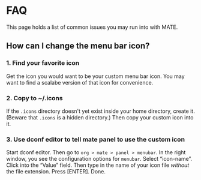 # FAQ

This page holds a list of common issues you may run into with MATE.

## How can I change the menu bar icon?

### 1\. Find your favorite icon

Get the icon you would want to be your custom menu bar icon. You may want to
find a scalabe version of that icon for convenience.

### 2\. Copy to ~/.icons

If the `.icons` directory doesn't yet exist inside your home directory, create
it. (Beware that `.icons` is a hidden directory.) Then copy your custom icon
into it.

### 3\. Use dconf editor to tell mate panel to use the custom icon

Start dconf editor. Then go to `org > mate > panel > menubar`. In the right
window, you see the configuration options for `menubar`. Select “icon-name”.
Click into the “Value” field. Then type in the name of your icon file
_without_ the file extension. Press [ENTER]. Done.

